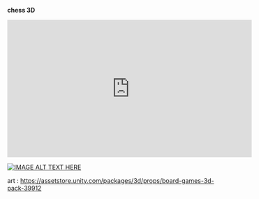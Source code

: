 **chess 3D**

<iframe width="560" height="315" src="https://www.youtube.com/embed/Nk128YI_xeU" title="YouTube video player" frameborder="0" allow="accelerometer; autoplay; clipboard-write; encrypted-media; gyroscope; picture-in-picture; web-share" allowfullscreen></iframe>

[![IMAGE ALT TEXT HERE](https://img.youtube.com/vi/Nk128YI_xeU/0.jpg)](https://www.youtube.com/watch?v=Nk128YI_xeU)

art : https://assetstore.unity.com/packages/3d/props/board-games-3d-pack-39912
